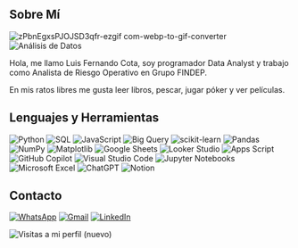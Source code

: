 ## Sobre Mí

![zPbnEgxsPJOJSD3qfr-ezgif com-webp-to-gif-converter](https://github.com/user-attachments/assets/27964a44-ff5a-4094-ab6d-498446a23a35) ![Análisis de Datos](https://img.shields.io/badge/-Análisis%20de%20Datos-00C4B4?style=flat-square&logo=chart-bar&logoColor=white)

Hola, me llamo Luis Fernando Cota, soy programador Data Analyst y trabajo como Analista de Riesgo Operativo en Grupo FINDEP.

En mis ratos libres me gusta leer libros, pescar, jugar póker y ver películas.

## Lenguajes y Herramientas

![Python](https://img.shields.io/badge/python-3670A0?style=for-the-badge&logo=python&logoColor=ffdd54)
![SQL](https://img.shields.io/badge/-SQL-4479A1?style=flat-square&logo=postgresql&logoColor=white)
![JavaScript](https://img.shields.io/badge/-JavaScript-F7DF1E?style=flat-square&logo=javascript&logoColor=black)
![Big Query](https://img.shields.io/badge/-Big%20Query-4285F4?style=flat-square&logo=google-bigquery&logoColor=white)
![scikit-learn](https://img.shields.io/badge/scikit--learn-%23F7931E.svg?style=for-the-badge&logo=scikit-)
![Pandas](https://img.shields.io/badge/-Pandas-150458?style=flat-square&logo=pandas&logoColor=white)
![NumPy](https://img.shields.io/badge/-NumPy-013243?style=flat-square&logo=numpy&logoColor=white)
![Matplotlib](https://img.shields.io/badge/-Matplotlib-11557C?style=flat-square&logo=matplotlib&logoColor=white)
![Google Sheets](https://img.shields.io/badge/-Google%20Sheets-34A853?style=flat-square&logo=google-sheets&logoColor=white)
![Looker Studio](https://img.shields.io/badge/-Looker%20Studio-4285F4?style=flat-square&logo=google-data-studio&logoColor=white)
![Apps Script](https://img.shields.io/badge/-Apps%20Script-4285F4?style=flat-square&logo=google-apps-script&logoColor=white)
![GitHub Copilot](https://img.shields.io/badge/github_copilot-8957E5?style=for-the-badge&logo=github-copilot&logoColor=white)
![Visual Studio Code](https://img.shields.io/badge/-Visual%20Studio%20Code-007ACC?style=flat-square&logo=visual-studio-code&logoColor=white)
![Jupyter Notebooks](https://img.shields.io/badge/-Jupyter%20Notebooks-F37626?style=flat-square&logo=jupyter&logoColor=white)
![Microsoft Excel](https://img.shields.io/badge/Microsoft_Excel-217346?style=for-the-badge&logo=microsoft-excel&logoColor=white)
![ChatGPT](https://img.shields.io/badge/chatGPT-74aa9c?style=for-the-badge&logo=openai&logoColor=white)
![Notion](https://img.shields.io/badge/Notion-%23000000.svg?style=for-the-badge&logo=notion&logoColor=white)

## Contacto

  [![WhatsApp](https://img.shields.io/badge/-WhatsApp-25D366?style=flat-square&logo=whatsapp&logoColor=white)](https://wa.me/6682744113) 
  [![Gmail](https://img.shields.io/badge/-Gmail-D14836?style=flat-square&logo=gmail&logoColor=white)](mailto:luisfcota@gmail.com) 
  [![LinkedIn](https://img.shields.io/badge/-LinkedIn-0A66C2?style=flat-square&logo=linkedin&logoColor=white)](https://www.linkedin.com/in/luisfcota/)

![Visitas a mi perfil (nuevo)](https://profile-counter.deno.dev/luisfcota/count.svg)

